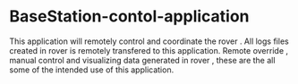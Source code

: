 # BaseStation-contol-application
This application will remotely control and coordinate the rover . All logs files created in rover is remotely transfered to this application. Remote override , manual control and visualizing data generated in rover , these are the all some of the intended use of this application.
